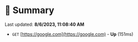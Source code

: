 # 📖 Summary
Last updated: **8/6/2023, 11:08:40 AM**

- `GET` [https://google.com](https://google.com) - **Up** (151ms)
